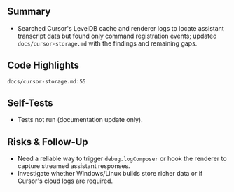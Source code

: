 ## Summary

- Searched Cursor's LevelDB cache and renderer logs to locate assistant transcript data but found only command registration events; updated `docs/cursor-storage.md` with the findings and remaining gaps.

## Code Highlights

```text
docs/cursor-storage.md:55
```

## Self-Tests

- Tests not run (documentation update only).

## Risks & Follow-Up

- Need a reliable way to trigger `debug.logComposer` or hook the renderer to capture streamed assistant responses.
- Investigate whether Windows/Linux builds store richer data or if Cursor's cloud logs are required.
